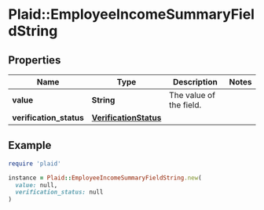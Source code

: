 # Plaid::EmployeeIncomeSummaryFieldString

## Properties

| Name | Type | Description | Notes |
| ---- | ---- | ----------- | ----- |
| **value** | **String** | The value of the field. |  |
| **verification_status** | [**VerificationStatus**](VerificationStatus.md) |  |  |

## Example

```ruby
require 'plaid'

instance = Plaid::EmployeeIncomeSummaryFieldString.new(
  value: null,
  verification_status: null
)
```


